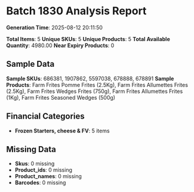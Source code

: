 # Batch 1830 Analysis Report

**Generation Time**: 2025-08-12 20:11:50

**Total Items**: 5
**Unique SKUs**: 5
**Unique Products**: 5
**Total Available Quantity**: 4980.00
**Near Expiry Products**: 0

## Sample Data
**Sample SKUs**: 686381, 1907862, 5597038, 678888, 678891
**Sample Products**: Farm Frites Pomme Frites (2.5Kg), Farm Frites Allumettes Frites (2.5Kg), Farm Frites Wedges Frites (750g), Farm Frites Allumettes Frites (1Kg), Farm Frites Seasoned Wedges (500g)

## Financial Categories
- **Frozen Starters, cheese & FV**: 5 items

## Missing Data
- **Skus**: 0 missing
- **Product_ids**: 0 missing
- **Product_names**: 0 missing
- **Barcodes**: 0 missing
